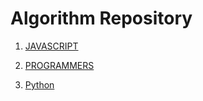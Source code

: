 # Algorithm Repository

1. [JAVASCRIPT](./JAVASCRIPT)

2. [PROGRAMMERS](./Programmers)

3. [Python](./Python)
